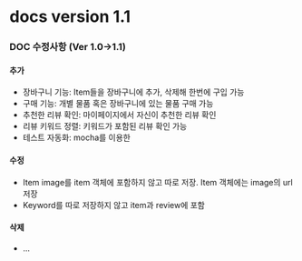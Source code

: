 # docs version 1.1

### DOC 수정사항 (Ver 1.0->1.1)

#### 추가

 - 장바구니 기능: Item들을 장바구니에 추가, 삭제해 한번에 구입 가능
 - 구매 기능: 개별 물품 혹은 장바구니에 있는 물품 구매 가능
 - 추천한 리뷰 확인: 마이페이지에서 자신이 추천한 리뷰 확인
 - 리뷰 키워드 정렬: 키워드가 포함된 리뷰 확인 가능
 - 테스트 자동화: mocha를 이용한 

#### 수정

 - Item image를 item 객체에 포함하지 않고 따로 저장. Item 객체에는 image의 url 저장
 - Keyword를 따로 저장하지 않고 item과 review에 포함

#### 삭제

 - ...
